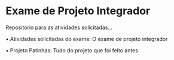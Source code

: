 # Exame de Projeto Integrador

Repositório para as atividades solicitadas...



• Atividades solicitadas do exame: O exame de projeto integrador

• Projeto Patinhas: Tudo do projeto que foi feito antes
